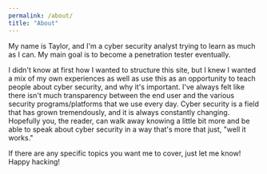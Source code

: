 ```yaml
---
permalink: /about/
title: "About"
---
```

My name is Taylor, and I'm a cyber security analyst trying to learn as much as I can. My main goal is to become a penetration tester eventually.

I didn't know at first how I wanted to structure this site, but I knew I wanted a mix of my own experiences as well as use this as an opportunity to teach people about cyber security, and why it's important. I've always felt like there isn't much transparency between the end user and the various security programs/platforms that we use every day. Cyber security is a field that has grown tremendously, and it is always constantly changing. Hopefully you, the reader, can walk away knowing a little bit more and be able to speak about cyber security in a way that's more that just, "well it works." 

If there are any specific topics you want me to cover, just let me know! Happy hacking! 

